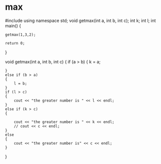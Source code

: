 # max
#include <iostream>
using namespace std;
void getmax(int a, int b, int c);
int k;
int l;
int main()
{
    
    getmax(1,3,2);

    return 0;
}

void getmax(int a, int b, int c)
{
    if (a > b)
    {
        k = a;
        
    }
    else if (b > a)
    {
        l = b;
    }
    if (l > c)
    {
        cout << "the greater number is " << l << endl;
    }
    else if (k > c)
    {

        cout << "the greater number is " << k << endl;
        // cout << c << endl;
    }
    else
    {
        cout << "the greater number is" << c << endl;
    }
}
